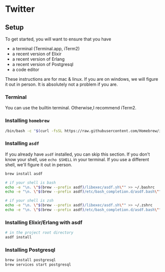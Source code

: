 # Twitter

## Setup

To get started, you will want to ensure that you have

- a terminal (Terminal.app, iTerm2)
- a recent version of Elixir
- a recent version of Erlang
- a recent version of Postgresql
- a code editor

These instructions are for mac & linux. If you are on windows, we will figure it out in person. It is absolutely not a problem if you are.

### Terminal

You can use the builtin terminal. Otherwise,I recommend iTerm2.

### Installing `homebrew`

```bash
/bin/bash -c "$(curl -fsSL https://raw.githubusercontent.com/Homebrew/install/HEAD/install.sh)"
```

### Installing `asdf`

If you already have `asdf` installed, you can skip this section. If you don't know your shell, use `echo $SHELL` in your terminal. If you use a different shell, we'll figure it out in person.

```bash
brew install asdf

# if your shell is bash
echo -e "\n. \"$(brew --prefix asdf)/libexec/asdf.sh\"" >> ~/.bashrc
echo -e "\n. \"$(brew --prefix asdf)/etc/bash_completion.d/asdf.bash\"" >> ~/.bashrc

# if your shell is zsh
echo -e "\n. \"$(brew --prefix asdf)/libexec/asdf.sh\"" >> ~/.zshrc
echo -e "\n. \"$(brew --prefix asdf)/etc/bash_completion.d/asdf.bash\"" >> ~/.zshrc
```

### Installing Elixir/Erlang with asdf

```bash
# in the project root directory
asdf install
```

### Installing Postgresql

```bash
brew install postgresql
brew services start postgresql
```
